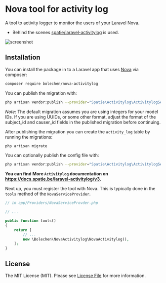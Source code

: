 # Nova tool for activity log

A tool to activity logger to monitor the users of your Laravel Nova.

- Behind the scenes [spatie/laravel-activitylog](https://github.com/spatie/laravel-activitylog) is used.



![screenshot](https://raw.githubusercontent.com/bolechen/nova-activitylog/master/docs/screenshot.png)

## Installation

You can install the package in to a Laravel app that uses [Nova](https://nova.laravel.com) via composer:

```bash
composer require bolechen/nova-activitylog
```

You can publish the migration with:
```bash
php artisan vendor:publish --provider="Spatie\Activitylog\ActivitylogServiceProvider" --tag="migrations"
```

*Note*: The default migration assumes you are using integers for your model IDs. If you are using UUIDs, or some other format, adjust the format of the subject_id and causer_id fields in the published migration before continuing.



After publishing the migration you can create the `activity_log` table by running the migrations:

```bash
php artisan migrate
```



You can optionally publish the config file with:

```bash
php artisan vendor:publish --provider="Spatie\Activitylog\ActivitylogServiceProvider" --tag="config"
```



**You can find More `Activitylog` documentation on https://docs.spatie.be/laravel-activitylog/v3.**



Next up, you must register the tool with Nova. This is typically done in the `tools` method of the `NovaServiceProvider`.

```php
// in app/Providers/NovaServiceProvder.php

// ...

public function tools()
{
    return [
        // ...
        new \Bolechen\NovaActivitylog\NovaActivitylog(),
    ];
}
```



## License

The MIT License (MIT). Please see [License File](LICENSE) for more information.
